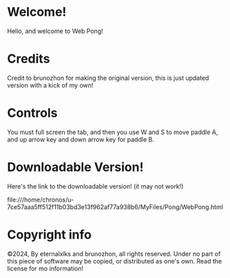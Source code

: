 # Welcome!
Hello, and welcome to Web Pong!

# Credits
Credit to brunozhon for making the original version, this is just updated version with a kick of my own!

# Controls
You must full screen the tab, and then you use W and S to move paddle A, and up arrow key and down arrow key for paddle B.

# Downloadable Version!
Here's the link to the downloadable version! (it may not work!)

file:///home/chronos/u-7ce57aaa5ff512f11b03bd3e13f962af77a938b6/MyFiles/Pong/WebPong.html

# Copyright info

©2024, By eternalxlks and brunozhon, all rights reserved. Under no part of this piece of software may be copied, or distributed as one's own. Read the license for mo information!

